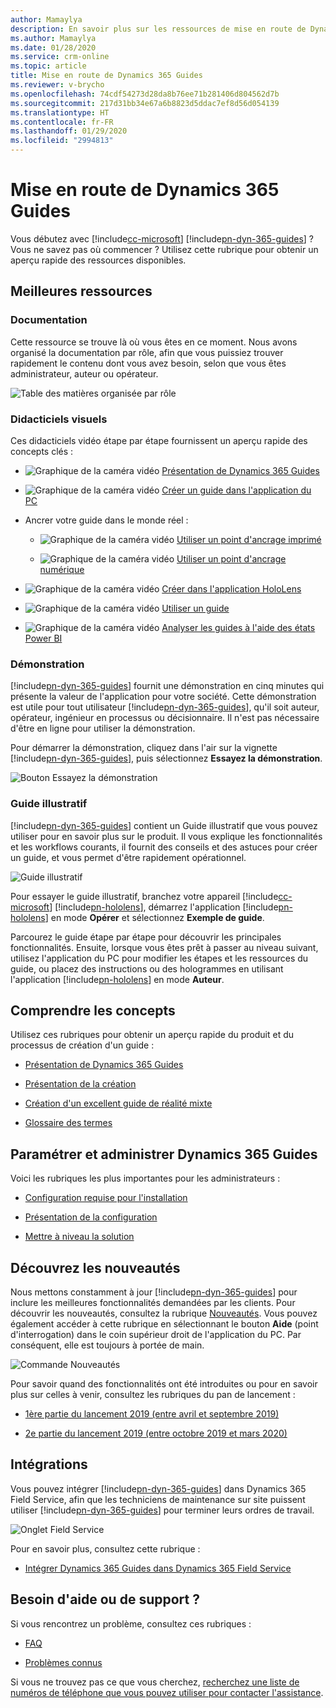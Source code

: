 ```yaml
---
author: Mamaylya
description: En savoir plus sur les ressources de mise en route de Dynamics 365 Guides
ms.author: Mamaylya
ms.date: 01/28/2020
ms.service: crm-online
ms.topic: article
title: Mise en route de Dynamics 365 Guides
ms.reviewer: v-brycho
ms.openlocfilehash: 74cdf54273d28da8b76ee71b281406d804562d7b
ms.sourcegitcommit: 217d31bb34e67a6b8823d5ddac7ef8d56d054139
ms.translationtype: HT
ms.contentlocale: fr-FR
ms.lasthandoff: 01/29/2020
ms.locfileid: "2994813"
---
```

# <a name="get-started-with-dynamics-365-guides"></a>Mise en route de Dynamics 365 Guides

Vous débutez avec [!include[cc-microsoft](../includes/cc-microsoft.md)] [!include[pn-dyn-365-guides](../includes/pn-dyn-365-guides.md)] ? Vous ne savez pas où commencer ? Utilisez cette rubrique pour obtenir un aperçu rapide des ressources disponibles.

## <a name="top-resources"></a>Meilleures ressources

### <a name="documentation"></a>Documentation

Cette ressource se trouve là où vous êtes en ce moment. Nous avons organisé la documentation par rôle, afin que vous puissiez trouver rapidement le contenu dont vous avez besoin, selon que vous êtes administrateur, auteur ou opérateur.

![Table des matières organisée par rôle](media/organized-by-role.PNG "Table des matières organisée par rôle")

### <a name="video-tutorials"></a>Didacticiels visuels

Ces didacticiels vidéo étape par étape fournissent un aperçu rapide des concepts clés :

- ![Graphique de la caméra vidéo](media/video-camera.PNG "Graphique de la caméra vidéo") [Présentation de Dynamics 365 Guides](https://www.youtube.com/watch?v=dk-TbWtMb-4&feature=youtu.be)

- ![Graphique de la caméra vidéo](media/video-camera.PNG "Graphique de la caméra vidéo") [Créer un guide dans l'application du PC](https://www.youtube.com/watch?v=PiN31iAiRrQ&feature=youtu.be)

- Ancrer votre guide dans le monde réel :

    - ![Graphique de la caméra vidéo](media/video-camera.PNG "Graphique de la caméra vidéo") [Utiliser un point d'ancrage imprimé](https://www.youtube.com/watch?v=m_I-viB3np8&feature=youtu.be)

    - ![Graphique de la caméra vidéo](media/video-camera.PNG "Graphique de la caméra vidéo") [Utiliser un point d'ancrage numérique](https://www.youtube.com/watch?v=LNQ3W-p7_sU&feature=youtu.be)

- ![Graphique de la caméra vidéo](media/video-camera.PNG "Graphique de la caméra vidéo") [Créer dans l'application HoloLens](https://www.youtube.com/watch?v=HXG8zWOYqlk&feature=youtu.be)

- ![Graphique de la caméra vidéo](media/video-camera.PNG "Graphique de la caméra vidéo") [Utiliser un guide](https://www.youtube.com/watch?v=XIRyvg38qlM&feature=youtu.be)

- ![Graphique de la caméra vidéo](media/video-camera.PNG "Graphique de la caméra vidéo") [Analyser les guides à l'aide des états Power BI](https://www.youtube.com/watch?v=rkriIa4go1Q&feature=youtu.be)

### <a name="demo"></a>Démonstration

[!include[pn-dyn-365-guides](../includes/pn-dyn-365-guides.md)] fournit une démonstration en cinq minutes qui présente la valeur de l'application pour votre société. Cette démonstration est utile pour tout utilisateur [!include[pn-dyn-365-guides](../includes/pn-dyn-365-guides.md)], qu'il soit auteur, opérateur, ingénieur en processus ou décisionnaire. Il n'est pas nécessaire d'être en ligne pour utiliser la démonstration.

Pour démarrer la démonstration, cliquez dans l'air sur la vignette [!include[pn-dyn-365-guides](../includes/pn-dyn-365-guides.md)], puis sélectionnez **Essayez la démonstration**.

![Bouton Essayez la démonstration](media/try-demo-2.PNG "Bouton Essayez la démonstration")

### <a name="example-guide"></a>Guide illustratif

[!include[pn-dyn-365-guides](../includes/pn-dyn-365-guides.md)] contient un Guide illustratif que vous pouvez utiliser pour en savoir plus sur le produit. Il vous explique les fonctionnalités et les workflows courants, il fournit des conseils et des astuces pour créer un guide, et vous permet d'être rapidement opérationnel.

![Guide illustratif](media/example-guide-3.PNG "Guide illustratif")

Pour essayer le guide illustratif, branchez votre appareil [!include[cc-microsoft](../includes/cc-microsoft.md)] [!include[pn-hololens](../includes/pn-hololens.md)], démarrez l'application [!include[pn-hololens](../includes/pn-hololens.md)] en mode **Opérer** et sélectionnez **Exemple de guide**.

Parcourez le guide étape par étape pour découvrir les principales fonctionnalités. Ensuite, lorsque vous êtes prêt à passer au niveau suivant, utilisez l'application du PC pour modifier les étapes et les ressources du guide, ou placez des instructions ou des hologrammes en utilisant l'application [!include[pn-hololens](../includes/pn-hololens.md)] en mode **Auteur**.

## <a name="understand-concepts"></a>Comprendre les concepts

Utilisez ces rubriques pour obtenir un aperçu rapide du produit et du processus de création d'un guide :

- [Présentation de Dynamics 365 Guides](index.md)

- [Présentation de la création](authoring-overview.md)

- [Création d'un excellent guide de réalité mixte](great-guide.md)

- [Glossaire des termes](glossary.md)

## <a name="set-up-and-administer-dynamics-365-guides"></a>Paramétrer et administrer Dynamics 365 Guides

Voici les rubriques les plus importantes pour les administrateurs :

- [Configuration requise pour l'installation](requirements.md)

- [Présentation de la configuration](setup.md)

- [Mettre à niveau la solution](upgrade.md)

## <a name="find-out-whats-new"></a>Découvrez les nouveautés

Nous mettons constamment à jour [!include[pn-dyn-365-guides](../includes/pn-dyn-365-guides.md)] pour inclure les meilleures fonctionnalités demandées par les clients. Pour découvrir les nouveautés, consultez la rubrique [Nouveautés](new.md). Vous pouvez également accéder à cette rubrique en sélectionnant le bouton **Aide** (point d'interrogation) dans le coin supérieur droit de l'application du PC. Par conséquent, elle est toujours à portée de main.

![Commande Nouveautés](media/what-new.PNG "Commande Nouveauté")

Pour savoir quand des fonctionnalités ont été introduites ou pour en savoir plus sur celles à venir, consultez les rubriques du pan de lancement :

- [1ère partie du lancement 2019 (entre avril et septembre 2019)](https://docs.microsoft.com/business-applications-release-notes/April19/index)

- [2e partie du lancement 2019 (entre octobre 2019 et mars 2020)](https://docs.microsoft.com/dynamics365-release-plan/2019wave2/index)

## <a name="integrations"></a>Intégrations

Vous pouvez intégrer [!include[pn-dyn-365-guides](../includes/pn-dyn-365-guides.md)] dans Dynamics 365 Field Service, afin que les techniciens de maintenance sur site puissent utiliser [!include[pn-dyn-365-guides](../includes/pn-dyn-365-guides.md)] pour terminer leurs ordres de travail.

![Onglet Field Service](media/field-service-2.PNG "Onglet Field Service")

Pour en savoir plus, consultez cette rubrique :

- [Intégrer Dynamics 365 Guides dans Dynamics 365 Field Service](field-service.md)

## <a name="need-help-or-support"></a>Besoin d'aide ou de support ?

Si vous rencontrez un problème, consultez ces rubriques :

- [FAQ](faq.md)

- [Problèmes connus](known-issues.md)

Si vous ne trouvez pas ce que vous cherchez, [recherchez une liste de numéros de téléphone que vous pouvez utiliser pour contacter l'assistance](help.md).
